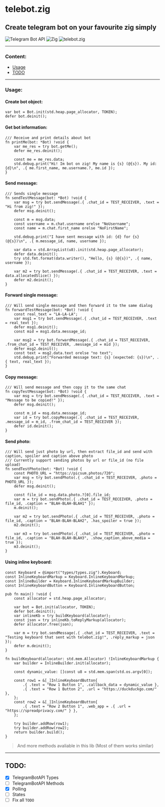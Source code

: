 # telebot.zig
## Create telegram bot on your favourite zig simply
![Telegram Bot API](https://img.shields.io/badge/Telegram_Bot_Api-8.0-blue)
![Zig](https://img.shields.io/badge/Zig_version-0.13.0-orange)
![telebot.zig](https://img.shields.io/badge/telebot.zig-0.1.1-blue)

---
### Content:
- [Usage](#usage)
- [TODO](#todo)
---

### Usage:
#### Create bot object:
```zig
var bot = Bot.init(std.heap.page_allocator, TOKEN);
defer bot.deinit();
```

#### Get bot information:
```zig
/// Receive and print details about bot
fn printMe(bot: *Bot) !void {
    var me_res = try bot.getMe();
    defer me_res.deinit();

    const me = me_res.data;
    std.debug.print("Hi! Im bot on zig! My name is {s} (@{s}). My id: {d}\n", .{ me.first_name, me.username.?, me.id });
}
```

#### Send message:
```zig
/// Sends single message
fn sendTestMessage(bot: *Bot) !void {
    var msg = try bot.sendMessage(.{ .chat_id = TEST_RECEIVER, .text = "Hi from zig!" });
    defer msg.deinit();

    const m = msg.data;
    const username = m.chat.username orelse "NoUsername";
    const name = m.chat.first_name orelse "NoFirstName";

    std.debug.print("I have sent message with id: {d} for {s} (@{s})\n", .{ m.message_id, name, username });

    var data = std.ArrayList(u8).init(std.heap.page_allocator);
    defer data.deinit();
    try std.fmt.format(data.writer(), "Hello, {s} (@{s})", .{ name, username });

    var m2 = try bot.sendMessage(.{ .chat_id = TEST_RECEIVER, .text = data.allocatedSlice() });
    defer m2.deinit();
}
```

#### Forward single message:
```zig
/// Will send single message and then forward it to the same dialog
fn forwardTestMessage(bot: *Bot) !void {
    const real_text = "LA-LA-LA";
    var msg1 = try bot.sendMessage(.{ .chat_id = TEST_RECEIVER, .text = real_text });
    defer msg1.deinit();
    const mid = msg1.data.message_id;

    var msg2 = try bot.forwardMessage(.{ .chat_id = TEST_RECEIVER, .from_chat_id = TEST_RECEIVER, .message_id = mid });
    defer msg2.deinit();
    const text = msg2.data.text orelse "no text";
    std.debug.print("Forwarded message text: {s} (expected: {s})\n", .{ text, real_text });
}
```

#### Copy message:
```zig
/// Will send message and then copy it to the same chat
fn copyTestMessage(bot: *Bot) !void {
    var msg = try bot.sendMessage(.{ .chat_id = TEST_RECEIVER, .text = "Message to be copied!" });
    defer msg.deinit();

    const m_id = msg.data.message_id;
    var id = try bot.copyMessage(.{ .chat_id = TEST_RECEIVER, .message_id = m_id, .from_chat_id = TEST_RECEIVER });
    defer id.deinit();
}
```

#### Send photo:
```zig
/// Will send just photo by url, then extract file_id and send with caption, spoiler and caption above photo
/// Currently support sending photos by url or file_id (no file upload)
fn sendTestPhoto(bot: *Bot) !void {
    const PHOTO_URL = "https://picsum.photos/720";
    var msg = try bot.sendPhoto(.{ .chat_id = TEST_RECEIVER, .photo = PHOTO_URL });
    defer msg.deinit();

    const file_id = msg.data.photo.?[0].file_id;
    var m = try bot.sendPhoto(.{ .chat_id = TEST_RECEIVER, .photo = file_id, .caption = "BLAH-BLAH-BLAH1" });
    m.deinit();

    var m2 = try bot.sendPhoto(.{ .chat_id = TEST_RECEIVER, .photo = file_id, .caption = "BLAH-BLAH-BLAH2", .has_spoiler = true });
    m2.deinit();

    var m3 = try bot.sendPhoto(.{ .chat_id = TEST_RECEIVER, .photo = file_id, .caption = "BLAH-BLAH-BLAH3", .show_caption_above_media = true });
    m3.deinit();
}
```

#### Using inline keyboard:
```zig
const Keyboard = @import("types/types.zig").Keyboard;
const InlineKeyboardMarkup = Keyboard.InlineKeyboardMarkup;
const InlineBuilder = Keyboard.InlineKeyboardMarkupBuilder;
const InlineKeyboardButton = Keyboard.InlineKeyboardButton;

pub fn main() !void {
    const allocator = std.heap.page_allocator;

    var bot = Bot.init(allocator, TOKEN);
    defer bot.deinit();
    var inlineKb = try buildKeyboard(allocator);
    const json = try inlineKb.toReplyMarkup(allocator);
    defer allocator.free(json);

    var m = try bot.sendMessage(.{ .chat_id = TEST_RECEIVER, .text = "Testing keyboard that sent with telebot.zig!", .reply_markup = json });
    defer m.deinit();
}

fn buildKeyboard(allocator: std.mem.Allocator) !InlineKeyboardMarkup {
    var builder = InlineBuilder.init(allocator);

    const dynamic_value: []const u8 = std.mem.span(std.os.argv[0]);

    const row1 = &[_]InlineKeyboardButton{
        .{ .text = "Row 1 Button 1", .callback_data = dynamic_value },
        .{ .text = "Row 1 Button 2", .url = "https://duckduckgo.com/" },
    };
    const row2 = &[_]InlineKeyboardButton{
        .{ .text = "Row 2 Button 1", .web_app = .{ .url = "https://spreadprivacy.com/" } },
    };

    try builder.addRow(row1);
    try builder.addRow(row2);
    return builder.build();
}
```
> And more methods avaliable in this lib (Most of them works similar)
---
## TODO:
- [x] TelegramBotAPI Types
- [ ] TelegramBotAPI Methods
- [x] Polling
- [ ] States
- [ ] Fix all `TODO`
